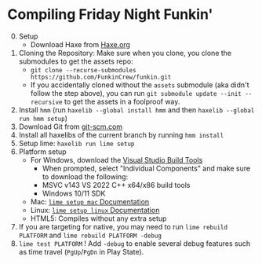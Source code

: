 # Compiling Friday Night Funkin'

0. Setup
    - Download Haxe from [Haxe.org](https://haxe.org)
1. Cloning the Repository: Make sure when you clone, you clone the submodules to get the assets repo:
    - `git clone --recurse-submodules https://github.com/FunkinCrew/funkin.git`
    - If you accidentally cloned without the `assets` submodule (aka didn't follow the step above), you can run `git submodule update --init --recursive` to get the assets in a foolproof way.
2. Install `hmm` (run `haxelib --global install hmm` and then `haxelib --global run hmm setup`)
3. Download Git from [git-scm.com](https://www.git-scm.com)
4. Install all haxelibs of the current branch by running `hmm install`
5. Setup lime: `haxelib run lime setup`
6. Platform setup
   - For Windows, download the [Visual Studio Build Tools](https://aka.ms/vs/17/release/vs_BuildTools.exe)
        - When prompted, select "Individual Components" and make sure to download the following:
        - MSVC v143 VS 2022 C++ x64/x86 build tools
        - Windows 10/11 SDK
    - Mac: [`lime setup mac` Documentation](https://lime.openfl.org/docs/advanced-setup/macos/)
    - Linux: [`lime setup linux` Documentation](https://lime.openfl.org/docs/advanced-setup/linux/)
    - HTML5: Compiles without any extra setup
7. If you are targeting for native, you may need to run `lime rebuild PLATFORM` and `lime rebuild PLATFORM -debug`
8. `lime test PLATFORM` ! Add `-debug` to enable several debug features such as time travel (`PgUp`/`PgDn` in Play State).
